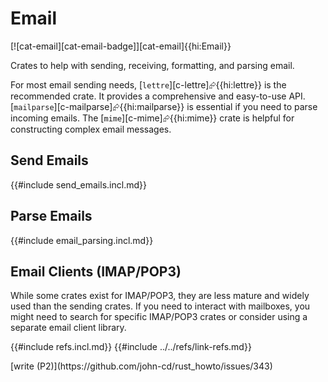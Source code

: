 # Email

[![cat-email][cat-email-badge]][cat-email]{{hi:Email}}

Crates to help with sending, receiving, formatting, and parsing email.

For most email sending needs, [`lettre`][c-lettre]⮳{{hi:lettre}} is the recommended crate. It provides a comprehensive and easy-to-use API. [`mailparse`][c-mailparse]⮳{{hi:mailparse}} is essential if you need to parse incoming emails. The [`mime`][c-mime]⮳{{hi:mime}} crate is helpful for constructing complex email messages.

## Send Emails

{{#include send_emails.incl.md}}

## Parse Emails

{{#include email_parsing.incl.md}}

## Email Clients (IMAP/POP3)

While some crates exist for IMAP/POP3, they are less mature and widely used than the sending crates. If you need to interact with mailboxes, you might need to search for specific IMAP/POP3 crates or consider using a separate email client library.

{{#include refs.incl.md}}
{{#include ../../refs/link-refs.md}}

<div class="hidden">
[write (P2)](https://github.com/john-cd/rust_howto/issues/343)

</div>

